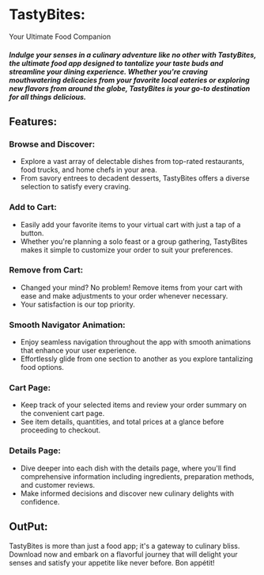 # TastyBites:
Your Ultimate Food Companion

##### Indulge your senses in a culinary adventure like no other with TastyBites, the ultimate food app designed to tantalize your taste buds and streamline your dining experience. Whether you're craving mouthwatering delicacies from your favorite local eateries or exploring new flavors from around the globe, TastyBites is your go-to destination for all things delicious.

## Features:

### Browse and Discover: 
- Explore a vast array of delectable dishes from top-rated restaurants, food trucks, and home chefs in your area.
- From savory entrees to decadent desserts, TastyBites offers a diverse selection to satisfy every craving.

### Add to Cart: 
- Easily add your favorite items to your virtual cart with just a tap of a button.
- Whether you're planning a solo feast or a group gathering, TastyBites makes it simple to customize your order to suit your preferences.

### Remove from Cart: 
- Changed your mind? No problem! Remove items from your cart with ease and make adjustments to your order whenever necessary.
- Your satisfaction is our top priority.

### Smooth Navigator Animation: 
- Enjoy seamless navigation throughout the app with smooth animations that enhance your user experience.
- Effortlessly glide from one section to another as you explore tantalizing food options.

### Cart Page: 
- Keep track of your selected items and review your order summary on the convenient cart page.
- See item details, quantities, and total prices at a glance before proceeding to checkout.

### Details Page: 
- Dive deeper into each dish with the details page, where you'll find comprehensive information including ingredients, preparation methods, and customer reviews.
- Make informed decisions and discover new culinary delights with confidence.

## OutPut:



TastyBites is more than just a food app; it's a gateway to culinary bliss. Download now and embark on a flavorful journey that will delight your senses and satisfy your appetite like never before. Bon appétit!

